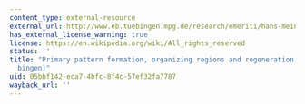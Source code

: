 ```yaml
---
content_type: external-resource
external_url: http://www.eb.tuebingen.mpg.de/research/emeriti/hans-meinhardt/primary.html
has_external_license_warning: true
license: https://en.wikipedia.org/wiki/All_rights_reserved
status: ''
title: "Primary pattern formation, organizing regions and regeneration (MPI T\xFC\
  bingen)"
uid: 05bbf142-eca7-4bfc-8f4c-57ef32fa7787
wayback_url: ''
---
```

